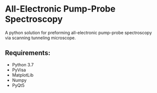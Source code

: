 # All-Electronic Pump-Probe Spectroscopy
A python solution for preforming all-electronic pump-probe spectroscopy via scanning tunneling microscope. 

## Requirements:
- Python 3.7
- PyVisa
- MatplotLib
- Numpy
- PyQt5
